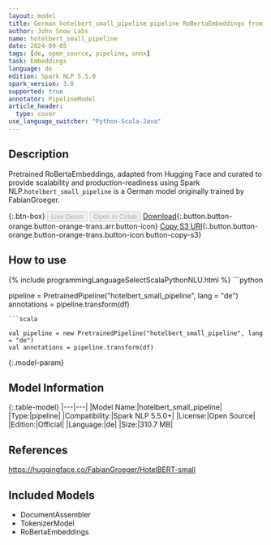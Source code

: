 ```yaml
---
layout: model
title: German hotelbert_small_pipeline pipeline RoBertaEmbeddings from FabianGroeger
author: John Snow Labs
name: hotelbert_small_pipeline
date: 2024-09-05
tags: [de, open_source, pipeline, onnx]
task: Embeddings
language: de
edition: Spark NLP 5.5.0
spark_version: 3.0
supported: true
annotator: PipelineModel
article_header:
  type: cover
use_language_switcher: "Python-Scala-Java"
---
```


## Description

Pretrained RoBertaEmbeddings, adapted from Hugging Face and curated to provide scalability and production-readiness using Spark NLP.`hotelbert_small_pipeline` is a German model originally trained by FabianGroeger.

{:.btn-box}
<button class="button button-orange" disabled>Live Demo</button>
<button class="button button-orange" disabled>Open in Colab</button>
[Download](https://s3.amazonaws.com/auxdata.johnsnowlabs.com/public/models/hotelbert_small_pipeline_de_5.5.0_3.0_1725572844757.zip){:.button.button-orange.button-orange-trans.arr.button-icon}
[Copy S3 URI](s3://auxdata.johnsnowlabs.com/public/models/hotelbert_small_pipeline_de_5.5.0_3.0_1725572844757.zip){:.button.button-orange.button-orange-trans.button-icon.button-copy-s3}

## How to use



<div class="tabs-box" markdown="1">
{% include programmingLanguageSelectScalaPythonNLU.html %}
```python

pipeline = PretrainedPipeline("hotelbert_small_pipeline", lang = "de")
annotations =  pipeline.transform(df)   

```
```scala

val pipeline = new PretrainedPipeline("hotelbert_small_pipeline", lang = "de")
val annotations = pipeline.transform(df)

```
</div>

{:.model-param}
## Model Information

{:.table-model}
|---|---|
|Model Name:|hotelbert_small_pipeline|
|Type:|pipeline|
|Compatibility:|Spark NLP 5.5.0+|
|License:|Open Source|
|Edition:|Official|
|Language:|de|
|Size:|310.7 MB|

## References

https://huggingface.co/FabianGroeger/HotelBERT-small

## Included Models

- DocumentAssembler
- TokenizerModel
- RoBertaEmbeddings